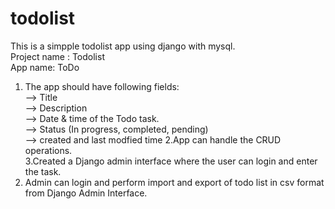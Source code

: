 # todolist
This is a simpple todolist app using django with mysql.  
Project name : Todolist  
App name: ToDo  
1. The app should have following fields:  
--> Title  
--> Description  
--> Date & time of the Todo task.  
--> Status (In progress, completed, pending)  
--> created and last modfied time
2.App can handle the CRUD operations.  
3.Created a Django admin interface where the user can login and enter the task.  
4. Admin can login and perform import and export of todo list in csv format from Django Admin Interface.  
